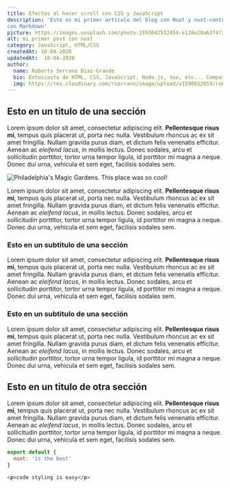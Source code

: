 ```yaml
---
title: Efectos al hacer scroll con CSS y JavaScript
description: 'Este es mi primer artículo del blog con Nuxt y nuxt-content escrito
con Markdown'
picture: https://images.unsplash.com/photo-1593642532454-e138e28a63f4?ixlib=rb-1.2.1&ixid=eyJhcHBfaWQiOjEyMDd9&auto=format&fit=crop&w=1050&q=80
alt: mi primer post con nuxt
category: JavaScript, HTML/CSS
createdAt: 10-04-2020
updatedAt:  10-04-2020
author:
  name: Roberto Serrano Diaz-Grande
  bio: Entusiasta de HTML, CSS, JavaScript, Node.js, Vue, etc... Comparto mi aprendizaje y conocimiento a traves de mi blog, en el cual publico artículos sobre desarrollo web y mi día a día tecnológico.
  img: https://res.cloudinary.com/rserrano/image/upload/v1598652059/roberto-serrano-desarrolloweb-tarragona.jpg
---
```


## Esto en un titulo de una sección
Lorem ipsum dolor sit amet, consectetur adipiscing elit. <strong>Pellentesque risus mi</strong>, tempus quis placerat ut, porta nec nulla. Vestibulum rhoncus ac ex sit amet fringilla. Nullam gravida purus diam, et dictum <a>felis venenatis</a> efficitur. Aenean ac <em>eleifend lacus</em>, in mollis lectus. Donec sodales, arcu et sollicitudin porttitor, tortor urna tempor ligula, id porttitor mi magna a neque. Donec dui urna, vehicula et sem eget, facilisis sodales sem.

![Philadelphia's Magic Gardens. This place was so cool!](https://res.cloudinary.com/rserrano/image/upload/v1598651941/samples/ecommerce/analog-classic.jpg "Philadelphia's Magic Gardens")

<info-box>
  <template #info-box>
    This is a vue component inside markdown using slots
  </template>
</info-box>

Lorem ipsum dolor sit amet, consectetur adipiscing elit. <strong>Pellentesque risus mi</strong>, tempus quis placerat ut, porta nec nulla. Vestibulum rhoncus ac ex sit amet fringilla. Nullam gravida purus diam, et dictum <a>felis venenatis</a> efficitur. Aenean ac <em>eleifend lacus</em>, in mollis lectus. Donec sodales, arcu et sollicitudin porttitor, tortor urna tempor ligula, id porttitor mi magna a neque. Donec dui urna, vehicula et sem eget, facilisis sodales sem.


### Esto en un subtitulo de una sección

Lorem ipsum dolor sit amet, consectetur adipiscing elit. <strong>Pellentesque risus mi</strong>, tempus quis placerat ut, porta nec nulla. Vestibulum rhoncus ac ex sit amet fringilla. Nullam gravida purus diam, et dictum <a>felis venenatis</a> efficitur. Aenean ac <em>eleifend lacus</em>, in mollis lectus. Donec sodales, arcu et sollicitudin porttitor, tortor urna tempor ligula, id porttitor mi magna a neque. Donec dui urna, vehicula et sem eget, facilisis sodales sem.

### Esto en un subtitulo de una sección

Lorem ipsum dolor sit amet, consectetur adipiscing elit. <strong>Pellentesque risus mi</strong>, tempus quis placerat ut, porta nec nulla. Vestibulum rhoncus ac ex sit amet fringilla. Nullam gravida purus diam, et dictum <a>felis venenatis</a> efficitur. Aenean ac <em>eleifend lacus</em>, in mollis lectus. Donec sodales, arcu et sollicitudin porttitor, tortor urna tempor ligula, id porttitor mi magna a neque. Donec dui urna, vehicula et sem eget, facilisis sodales sem.

## Esto en un titulo de otra sección

Lorem ipsum dolor sit amet, consectetur adipiscing elit. <strong>Pellentesque risus mi</strong>, tempus quis placerat ut, porta nec nulla. Vestibulum rhoncus ac ex sit amet fringilla. Nullam gravida purus diam, et dictum <a>felis venenatis</a> efficitur. Aenean ac <em>eleifend lacus</em>, in mollis lectus. Donec sodales, arcu et sollicitudin porttitor, tortor urna tempor ligula, id porttitor mi magna a neque. Donec dui urna, vehicula et sem eget, facilisis sodales sem.

```js
export default {
  nuxt: 'is the best'
}
```

```html
<p>code styling is easy</p>
```
